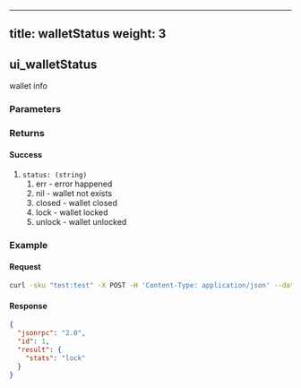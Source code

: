
---
title: walletStatus
weight: 3
---

## ui_walletStatus 
 wallet info

### Parameters

### Returns
#### Success
1. `status: (string)` 
   1. err - error happened
   2. nil - wallet not exists
   3. closed - wallet closed
   4. lock - wallet locked
   5. unlock - wallet unlocked


### Example
#### Request
```sh
curl -sku "test:test" -X POST -H 'Content-Type: application/json' --data '{"jsonrpc":"1.0","method":"ui_walletStatus","params":[],"id":1}' http://127.0.0.1:8130/api | jq

```
#### Response
```json
{                                                                                                                                       
  "jsonrpc": "2.0",                                                                                                                     
  "id": 1,                                                                                                                              
  "result": {                                                                                                                           
    "stats": "lock"                                                                                                                     
  }                                                                                                                                     
}
```


